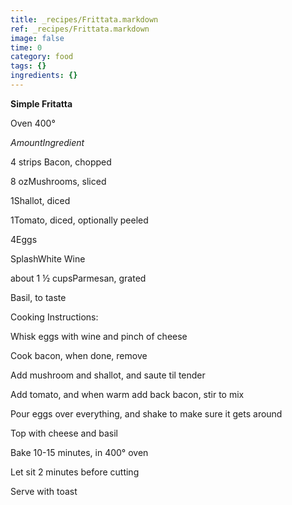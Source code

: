 ```yaml
---
title: _recipes/Frittata.markdown
ref: _recipes/Frittata.markdown
image: false
time: 0
category: food
tags: {}
ingredients: {}
---
```

**Simple Fritatta**

Oven 400°

*AmountIngredient*

4 strips Bacon, chopped

8 ozMushrooms, sliced

1Shallot, diced

1Tomato, diced, optionally peeled

4Eggs

SplashWhite Wine

about 1 ½ cupsParmesan, grated

Basil, to taste

Cooking Instructions:

Whisk eggs with wine and pinch of cheese

Cook bacon, when done, remove

Add mushroom and shallot, and saute til tender

Add tomato, and when warm add back bacon, stir to mix

Pour eggs over everything, and shake to make sure it gets around

Top with cheese and basil

Bake 10-15 minutes, in 400° oven

Let sit 2 minutes before cutting

Serve with toast
